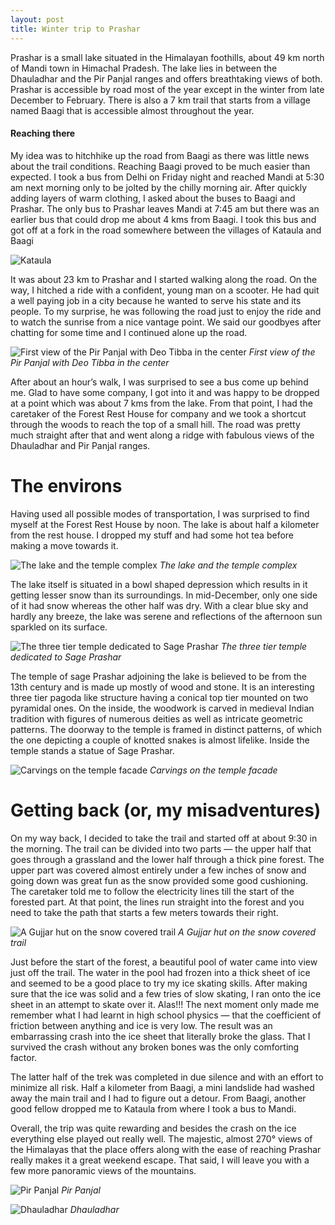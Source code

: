 ```yaml
---
layout: post
title: Winter trip to Prashar
---
```


Prashar is a small lake situated in the Himalayan foothills, about 49 km north of Mandi town in Himachal Pradesh. The lake lies in between the Dhauladhar and the Pir Panjal ranges and offers breathtaking views of both. Prashar is accessible by road most of the year except in the winter from late December to February. There is also a 7 km trail that starts from a village named Baagi that is accessible almost throughout the year.

#### Reaching there
My idea was to hitchhike up the road from Baagi as there was little news about the trail conditions. Reaching Baagi proved to be much easier than expected. I took a bus from Delhi on Friday night and reached Mandi at 5:30 am next morning only to be jolted by the chilly morning air. After quickly adding layers of warm clothing, I asked about the buses to Baagi and Prashar. The only bus to Prashar leaves Mandi at 7:45 am but there was an earlier bus that could drop me about 4 kms from Baagi. I took this bus and got off at a fork in the road somewhere between the villages of Kataula and Baagi

![Kataula](https://res.cloudinary.com/overthehills/image/upload/v1587206841/prashar/fork.jpg)

It was about 23 km to Prashar and I started walking along the road. On the way, I hitched a ride with a confident, young man on a scooter. He had quit a well paying job in a city because he wanted to serve his state and its people. To my surprise, he was following the road just to enjoy the ride and to watch the sunrise from a nice vantage point. We said our goodbyes after chatting for some time and I continued alone up the road.

![First view of the Pir Panjal with Deo Tibba in the center](https://res.cloudinary.com/overthehills/image/upload/v1587206840/prashar/deo-tibba.jpg)
*First view of the Pir Panjal with Deo Tibba in the center*

After about an hour’s walk, I was surprised to see a bus come up behind me. Glad to have some company, I got into it and was happy to be dropped at a point which was  about 7 kms from the lake. From that point, I had the caretaker of the Forest Rest House for company and we took a shortcut through the woods to reach the top of a small hill. The road was pretty much straight after that and went along a ridge with fabulous views of the Dhauladhar and Pir Panjal ranges.

# The environs
Having used all possible modes of transportation, I was surprised to find myself at the Forest Rest House by noon. The lake is about half a kilometer from the rest house. I dropped my stuff and had some hot tea before making a move towards it.

![The lake and the temple complex](https://res.cloudinary.com/overthehills/image/upload/v1587206863/prashar/lake.jpg)
*The lake and the temple complex*

The lake itself is situated in a bowl shaped depression which results in it getting lesser snow than its surroundings. In mid-December, only one side of it had snow whereas the other half was dry. With a clear blue sky and hardly any breeze, the lake was serene and reflections of the afternoon sun sparkled on its surface.

![The three tier temple dedicated to Sage Prashar](https://res.cloudinary.com/overthehills/image/upload/v1587206867/prashar/temple.jpg)
*The three tier temple dedicated to Sage Prashar*

The temple of sage Prashar adjoining the lake is believed to be from the 13th century and is made up mostly of wood and stone. It is an interesting three tier pagoda like structure having a conical top tier mounted on two pyramidal ones. On the inside, the woodwork is carved in medieval Indian tradition with figures of numerous deities as well as intricate geometric patterns. The doorway to the temple is framed in distinct patterns, of which the one depicting a couple of knotted snakes is almost lifelike. Inside the temple stands a statue of Sage Prashar.

![Carvings on the temple facade](https://res.cloudinary.com/overthehills/image/upload/v1587206848/prashar/temple-collage.jpg)
*Carvings on the temple facade*

# Getting back (or, my misadventures)
On my way back, I decided to take the trail and started off at about 9:30 in the morning. The trail can be divided into two parts — the upper half that goes through a grassland and the lower half through a thick pine forest. The upper part was covered almost entirely under a few inches of snow and going down was great fun as the snow provided some good cushioning. The caretaker told me to follow the electricity lines till the start of the forested part. At that point, the lines run straight into the forest and you need to take the path that starts a few meters towards their right.

![A Gujjar hut on the snow covered trail](https://res.cloudinary.com/overthehills/image/upload/v1587206861/prashar/gujjar-hut.jpg)
*A Gujjar hut on the snow covered trail*

Just before the start of the forest, a beautiful pool of water came into view just off the trail. The water in the pool had frozen into a thick sheet of ice and seemed to be a good place to try my ice skating skills. After making sure that the ice was solid and a few tries of slow skating, I ran onto the ice sheet in an attempt to skate over it. Alas!!! The next moment only made me remember what I had learnt in high school physics — that the coefficient of friction between anything and ice is very low. The result was an embarrassing crash into the ice sheet that literally broke the glass. That I survived the crash without any broken bones was the only comforting factor.

The latter half of the trek was completed in due silence and with an effort to minimize all risk. Half a kilometer from Baagi, a mini landslide had washed away the main trail and I had to figure out a detour. From Baagi, another good fellow dropped me to Kataula from where I took a bus to Mandi.

Overall, the trip was quite rewarding and besides the crash on the ice everything else played out really well. The majestic, almost 270° views of the Himalayas that the place offers along with the ease of reaching Prashar really makes it a great weekend escape. That said, I will leave you with a few more panoramic views of the mountains.

![Pir Panjal](https://res.cloudinary.com/overthehills/image/upload/v1587230983/prashar/pir-panjal-panaroma.jpg)
*Pir Panjal*


![Dhauladhar](https://res.cloudinary.com/overthehills/image/upload/v1587231305/prashar/dhauladhar.jpg)
*Dhauladhar*

